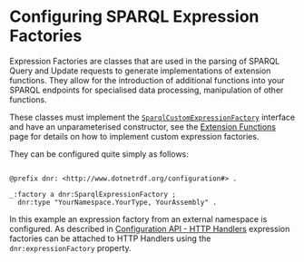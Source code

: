 # Configuring SPARQL Expression Factories 

Expression Factories are classes that are used in the parsing of SPARQL Query and Update requests to generate implementations of extension functions. They allow for the introduction of additional functions into your SPARQL endpoints for specialised data processing, manipulation of other functions.

These classes must implement the [`SparqlCustomExpressionFactory`](xref:VDS.RDF.Query.Expressions.ISparqlCustomExpressionFactory) interface and have an unparameterised constructor, see the [Extension Functions](/developer_guide/sparql/extension_functions.md) page for details on how to implement custom expression factories.

They can be configured quite simply as follows:

```turtle

@prefix dnr: <http://www.dotnetrdf.org/configuration#> .

_:factory a dnr:SparqlExpressionFactory ;
  dnr:type "YourNamespace.YourType, YourAssembly" .
```

In this example an expression factory from an external namespace is configured. As described in [Configuration API - HTTP Handlers](http_handlers.md) expression factories can be attached to HTTP Handlers using the `dnr:expressionFactory` property.
